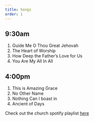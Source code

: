 ```yaml
---
title: Songs
order: 1
---
```


## 9:30am
1. Guide Me O Thou Great Jehovah
2. The Heart of Worship
3. How Deep the Father’s Love for Us
4. You Are My All In All
   
## 4:00pm
1. This is Amazing Grace
2. No Other Name
3. Nothing Can I boast in 
4. Ancient of Days

Check out the church spotify playlist [here](https://open.spotify.com/playlist/3gh0ZKXkJBDbNEnZqJJDXj?si=0908aa3f87544643)

